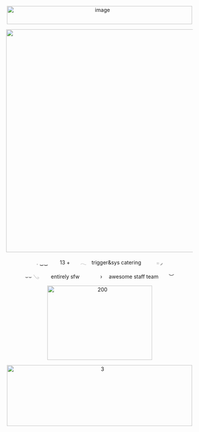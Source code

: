 <p align="center">
<img width="500" height="49" alt="image" src="https://github.com/user-attachments/assets/095a6a86-c657-4244-a462-d55fc5a4ffa0" />
</p>

<p align="center">
<img width="1000" height="600" alt="1" src="https://github.com/user-attachments/assets/8ee2bd77-2c9f-4c7d-8369-e4f48b73b985" />
</p>

<p align="center">
𓈒 ‿‿   13 +  𓂃 trigger&sys catering   𓏼 ◞

<p align="center">
⌣⌣ 𓂅   entirely sfw    ›  awesome staff team  ︶
</p>

<p align="center">
<img width="283" height="200" alt="200" src="https://github.com/user-attachments/assets/4e9020a1-61fc-41d0-869d-1cd077608fe9" />
</p>

<p align="center">
<img width="500" height="164" alt="3" src="https://github.com/user-attachments/assets/e3acef62-f85f-4b16-8f94-ce20d21138ff" />
</p>
